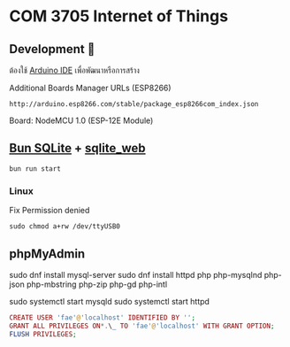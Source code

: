 # COM 3705 Internet of Things

## Development 🚀

ต้องใช้ [Arduino IDE](https://www.arduino.cc/en/software/) เพื่อพัฒนาหรือการสร้าง<br>

Additional Boards Manager URLs (ESP8266) <br>

```text
http://arduino.esp8266.com/stable/package_esp8266com_index.json
```

Board: NodeMCU 1.0 (ESP-12E Module)

## [Bun SQLite](https://bun.com/docs/api/sqlite) + [sqlite_web](https://github.com/coleifer/sqlite-web)

```
bun run start
```

### Linux

Fix Permission denied <br>

```
sudo chmod a+rw /dev/ttyUSB0
```

## phpMyAdmin

sudo dnf install mysql-server
sudo dnf install httpd php php-mysqlnd php-json php-mbstring php-zip php-gd php-intl

sudo systemctl start mysqld
sudo systemctl start httpd

```php
CREATE USER 'fae'@'localhost' IDENTIFIED BY '';
GRANT ALL PRIVILEGES ON*.\_ TO 'fae'@'localhost' WITH GRANT OPTION;
FLUSH PRIVILEGES;
```
